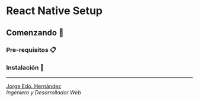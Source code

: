 # React Native Setup

## Comenzando 🚀

### Pre-requisitos 📋

### Instalación 🔧

---
[Jorge Edo. Hernández](https://github.com/jorgehernandezch)  
_Ingeniero y Desarrollador Web_